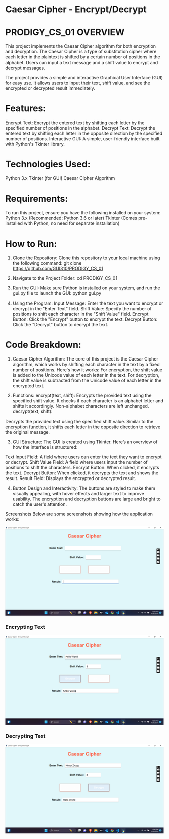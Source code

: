 # Caesar Cipher - Encrypt/Decrypt 

# PRODIGY_CS_01 OVERVIEW
This project implements the Caesar Cipher algorithm for both encryption and decryption. The Caesar Cipher is a type of substitution cipher where each letter in the plaintext is shifted by a certain number of positions in the alphabet. Users can input a text message and a shift value to encrypt and decrypt messages.

The project provides a simple and interactive Graphical User Interface (GUI) for easy use. It allows users to input their text, shift value, and see the encrypted or decrypted result immediately.

# Features:
Encrypt Text: Encrypt the entered text by shifting each letter by the specified number of positions in the alphabet.
Decrypt Text: Decrypt the entered text by shifting each letter in the opposite direction by the specified number of positions.
Interactive GUI: A simple, user-friendly interface built with Python's Tkinter library.

# Technologies Used:
Python 3.x
Tkinter (for GUI)
Caesar Cipher Algorithm

# Requirements:
To run this project, ensure you have the following installed on your system:
Python 3.x (Recommended: Python 3.6 or later)
Tkinter (Comes pre-installed with Python, no need for separate installation)

# How to Run:
1. Clone the Repository:
Clone this repository to your local machine using the following command:
git clone https://github.com/GUI310/PRODIGY_CS_01

2. Navigate to the Project Folder:
cd PRODIGY_CS_01

3. Run the GUI:
Make sure Python is installed on your system, and run the gui.py file to launch the GUI:
python gui.py

4. Using the Program:
Input Message: Enter the text you want to encrypt or decrypt in the "Enter Text" field.
Shift Value: Specify the number of positions to shift each character in the "Shift Value" field.
Encrypt Button: Click the "Encrypt" button to encrypt the text.
Decrypt Button: Click the "Decrypt" button to decrypt the text.

# Code Breakdown:
1. Caesar Cipher Algorithm:
The core of this project is the Caesar Cipher algorithm, which works by shifting each character in the text by a fixed number of positions. Here's how it works:
For encryption, the shift value is added to the Unicode value of each letter in the text.
For decryption, the shift value is subtracted from the Unicode value of each letter in the encrypted text.

2. Functions:
encrypt(text, shift):
Encrypts the provided text using the specified shift value.
It checks if each character is an alphabet letter and shifts it accordingly. Non-alphabet characters are left unchanged.
decrypt(text, shift):

Decrypts the provided text using the specified shift value.
Similar to the encryption function, it shifts each letter in the opposite direction to retrieve the original message.

3. GUI Structure:
The GUI is created using Tkinter. Here’s an overview of how the interface is structured:

Text Input Field: A field where users can enter the text they want to encrypt or decrypt.
Shift Value Field: A field where users input the number of positions to shift the characters.
Encrypt Button: When clicked, it encrypts the text.
Decrypt Button: When clicked, it decrypts the text and shows the result.
Result Field: Displays the encrypted or decrypted result.

4. Button Design and Interactivity:
The buttons are styled to make them visually appealing, with hover effects and larger text to improve usability. The encryption and decryption buttons are large and bright to catch the user's attention.

Screenshots
Below are some screenshots showing how the application works:

![Main Interface](main-interface.png)

### Encrypting Text
![Encrypting Text](encrypt-text.png)

### Decrypting Text
![Decrypting Text](decrypt-text.png)

